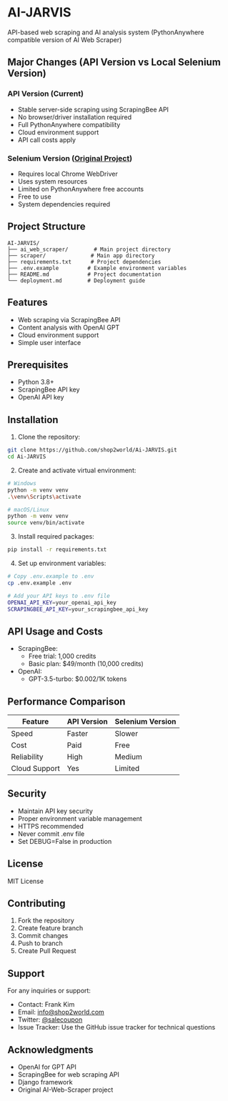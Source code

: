 # AI-JARVIS

API-based web scraping and AI analysis system (PythonAnywhere compatible version of AI Web Scraper)

## Major Changes (API Version vs Local Selenium Version)

### API Version (Current)
- Stable server-side scraping using ScrapingBee API
- No browser/driver installation required
- Full PythonAnywhere compatibility
- Cloud environment support
- API call costs apply

### Selenium Version ([Original Project](https://github.com/shop2world/AI-Web-Scraper))
- Requires local Chrome WebDriver
- Uses system resources
- Limited on PythonAnywhere free accounts
- Free to use
- System dependencies required

## Project Structure
```
AI-JARVIS/
├── ai_web_scraper/        # Main project directory
├── scraper/              # Main app directory
├── requirements.txt      # Project dependencies
├── .env.example         # Example environment variables
├── README.md            # Project documentation
└── deployment.md        # Deployment guide
```

## Features
- Web scraping via ScrapingBee API
- Content analysis with OpenAI GPT
- Cloud environment support
- Simple user interface

## Prerequisites
- Python 3.8+
- ScrapingBee API key
- OpenAI API key

## Installation

1. Clone the repository:
```bash
git clone https://github.com/shop2world/Ai-JARVIS.git
cd Ai-JARVIS
```

2. Create and activate virtual environment:
```bash
# Windows
python -m venv venv
.\venv\Scripts\activate

# macOS/Linux
python -m venv venv
source venv/bin/activate
```

3. Install required packages:
```bash
pip install -r requirements.txt
```

4. Set up environment variables:
```bash
# Copy .env.example to .env
cp .env.example .env

# Add your API keys to .env file
OPENAI_API_KEY=your_openai_api_key
SCRAPINGBEE_API_KEY=your_scrapingbee_api_key
```

## API Usage and Costs
- ScrapingBee: 
  - Free trial: 1,000 credits
  - Basic plan: $49/month (10,000 credits)
- OpenAI:
  - GPT-3.5-turbo: $0.002/1K tokens

## Performance Comparison
| Feature | API Version | Selenium Version |
|---------|-------------|------------------|
| Speed | Faster | Slower |
| Cost | Paid | Free |
| Reliability | High | Medium |
| Cloud Support | Yes | Limited |

## Security
- Maintain API key security
- Proper environment variable management
- HTTPS recommended
- Never commit .env file
- Set DEBUG=False in production

## License
MIT License

## Contributing
1. Fork the repository
2. Create feature branch
3. Commit changes
4. Push to branch
5. Create Pull Request

## Support
For any inquiries or support:
- Contact: Frank Kim
- Email: info@shop2world.com
- Twitter: [@salecoupon](https://x.com/salecoupon)
- Issue Tracker: Use the GitHub issue tracker for technical questions

## Acknowledgments
- OpenAI for GPT API
- ScrapingBee for web scraping API
- Django framework
- Original AI-Web-Scraper project
```



